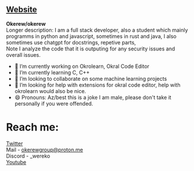 ## <a href="https://okral.glitch.me">Website</a>

**Okerew/okerew** 
<br>
Longer description:
I am a full stack developer, also a student which mainly programms in python and javascript, sometimes in rust and java, I also sometimes use chatgpt for docstrings, repetive parts,
<br>
Note I analyze the code that it is outputing for any security issues and overall issues.
-  🔭 I’m currently working on Okrolearn, Okral Code Editor
- 🌱 I’m currently learning C, C++
- 👯 I’m looking to collaborate on some machine learning projects
- 🤔 I’m looking for help with extensions for okral code editor, help with okrolearn would also be nice.
- 😄 Pronouns: Az/best this is a joke I am male, please don't take it personally if you were offended.

# Reach me:
<a href="https://x.com/OkerewWar">Twitter</a>
<br>
Mail - okerewgroup@proton.me
<br>
Discord - _wereko
<br>
<a href="https://yt3.ggpht.com/LwiO5e5u-6oULiQO9SklMB4XyIcj1COZ05O0TqTm4j03d-sLBCUXGnB3JbjtUUhb3jaZY3_XnjE=s160-c-k-c0x00ffffff-no-rj">Youtube</a>
